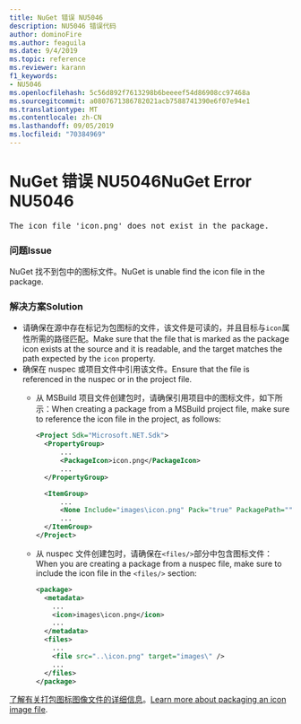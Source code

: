 ```yaml
---
title: NuGet 错误 NU5046
description: NU5046 错误代码
author: dominoFire
ms.author: feaguila
ms.date: 9/4/2019
ms.topic: reference
ms.reviewer: karann
f1_keywords:
- NU5046
ms.openlocfilehash: 5c56d892f7613298b6beeeef54d86908cc97468a
ms.sourcegitcommit: a0807671386782021acb7588741390e6f07e94e1
ms.translationtype: MT
ms.contentlocale: zh-CN
ms.lasthandoff: 09/05/2019
ms.locfileid: "70384969"
---
```

# <a name="nuget-error-nu5046"></a><span data-ttu-id="8fd7d-103">NuGet 错误 NU5046</span><span class="sxs-lookup"><span data-stu-id="8fd7d-103">NuGet Error NU5046</span></span>

<pre>The icon file 'icon.png' does not exist in the package.</pre>


### <a name="issue"></a><span data-ttu-id="8fd7d-104">问题</span><span class="sxs-lookup"><span data-stu-id="8fd7d-104">Issue</span></span>

<span data-ttu-id="8fd7d-105">NuGet 找不到包中的图标文件。</span><span class="sxs-lookup"><span data-stu-id="8fd7d-105">NuGet is unable find the icon file in the package.</span></span>


### <a name="solution"></a><span data-ttu-id="8fd7d-106">解决方案</span><span class="sxs-lookup"><span data-stu-id="8fd7d-106">Solution</span></span>

- <span data-ttu-id="8fd7d-107">请确保在源中存在标记为包图标的文件，该文件是可读的，并且目标与`icon`属性所需的路径匹配。</span><span class="sxs-lookup"><span data-stu-id="8fd7d-107">Make sure that the file that is marked as the package icon exists at the source and it is readable, and the target matches the path expected by the `icon` property.</span></span>
- <span data-ttu-id="8fd7d-108">确保在 nuspec 或项目文件中引用该文件。</span><span class="sxs-lookup"><span data-stu-id="8fd7d-108">Ensure that the file is referenced in the nuspec or in the project file.</span></span>
  * <span data-ttu-id="8fd7d-109">从 MSBuild 项目文件创建包时，请确保引用项目中的图标文件，如下所示：</span><span class="sxs-lookup"><span data-stu-id="8fd7d-109">When creating a package from a MSBuild project file, make sure to reference the icon file in the project, as follows:</span></span>

    ```xml
    <Project Sdk="Microsoft.NET.Sdk">
      <PropertyGroup>
          ...
          <PackageIcon>icon.png</PackageIcon>
          ...
      </PropertyGroup>

      <ItemGroup>
          ...
          <None Include="images\icon.png" Pack="true" PackagePath=""/>
          ...
      </ItemGroup>
    </Project>
    ```

  * <span data-ttu-id="8fd7d-110">从 nuspec 文件创建包时，请确保在`<files/>`部分中包含图标文件：</span><span class="sxs-lookup"><span data-stu-id="8fd7d-110">When you are creating a package from a nuspec file, make sure to include the icon file in the `<files/>` section:</span></span>

    ```xml
    <package>
      <metadata>
        ...
        <icon>images\icon.png</icon>
        ...
      </metadata>
      <files>
        ...
        <file src="..\icon.png" target="images\" />
        ...
      </files>
    </package>
    ```

<span data-ttu-id="8fd7d-111">[了解有关打包图标图像文件的详细信息](../msbuild-targets.md#packing-an-icon-image-file)。</span><span class="sxs-lookup"><span data-stu-id="8fd7d-111">[Learn more about packaging an icon image file](../msbuild-targets.md#packing-an-icon-image-file).</span></span>

